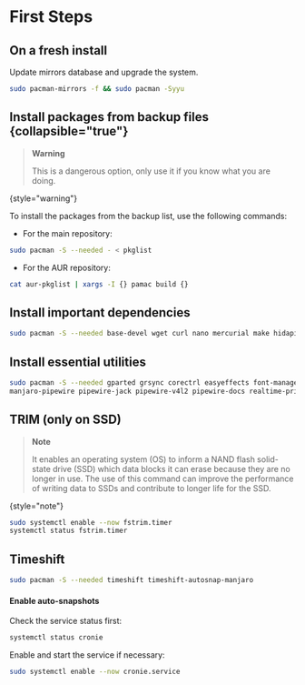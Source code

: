 # First Steps

## On a fresh install

Update mirrors database and upgrade the system.

```Bash
sudo pacman-mirrors -f && sudo pacman -Syyu
```

## Install packages from backup files {collapsible="true"}

> **Warning**
>
> This is a dangerous option, only use it if you know what you are doing.
>
{style="warning"}

To install the packages from the backup list, use the following commands:

- For the main repository:

```Bash
sudo pacman -S --needed - < pkglist
```

- For the AUR repository:

```Bash
cat aur-pkglist | xargs -I {} pamac build {}
```

## Install important dependencies

```Bash
sudo pacman -S --needed base-devel wget curl nano mercurial make hidapi dnsmasq vim dialog meson sane samba gawk lsp-plugins lsp-plugins-docs mda.lv2 calf qjournalctl yay qt5pas libappindicator-gtk3 openssh xorg-xhost smartmontools nvme-cli deja-dup zenity cmake gvfs qt5-wayland eog lib32-glibc alsa-lib gst-plugins-base-libs gtk2 libc++ libc++abi libidn11 libjpeg6-turbo libpng12 libsecret libsoup libvorbis libxaw libxp openssl speex webkit2gtk libc++ xerces-c apparmor qt5-svg git git-sizer git-repair git-revise git-filter-repo libva-vdpau-driver sndio v4l2loopback-dkms qt5-wayland qt6-wayland shellcheck act actionlint
```

## Install essential utilities

```Bash
sudo pacman -S --needed gparted grsync corectrl easyeffects font-manager shotwell terminator discord conky transmission-gtk frotz-ncurses bitwarden filezilla paperwork openshot gedit netstat-nat 
manjaro-pipewire pipewire-jack pipewire-v4l2 pipewire-docs realtime-privileges wireplumber tree vsftpd dconf-editor  zsh zsh-doc lsd awesome-terminal-fonts nerd-fonts tmux python-pyflakes python-dotenv
```

## TRIM (only on SSD)

> **Note**
>
> It enables an operating system (OS) to inform a NAND flash solid-state drive (SSD) which data blocks it can erase because they are no longer in use. The use of this command can
> improve the performance of writing data to SSDs and contribute to longer life for the SSD.
>
{style="note"}

```Bash
sudo systemctl enable --now fstrim.timer
systemctl status fstrim.timer
```

## Timeshift

```Bash
sudo pacman -S --needed timeshift timeshift-autosnap-manjaro
```

#### Enable auto-snapshots

Check the service status first:

```Bash
systemctl status cronie
```

Enable and start the service if necessary:

```Bash
sudo systemctl enable --now cronie.service
```
